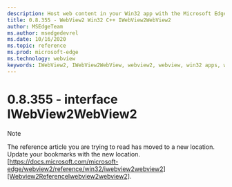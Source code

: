 ```yaml
---
description: Host web content in your Win32 app with the Microsoft Edge WebView2 control
title: 0.8.355 - WebView2 Win32 C++ IWebView2WebView2
author: MSEdgeTeam
ms.author: msedgedevrel
ms.date: 10/16/2020
ms.topic: reference
ms.prod: microsoft-edge
ms.technology: webview
keywords: IWebView2, IWebView2WebView, webview2, webview, win32 apps, win32, edge
---
```


# 0.8.355 - interface IWebView2WebView2 

> [!NOTE]
> The reference article you are trying to read has moved to a new location.  
> Update your bookmarks with the new location.  
> [https://docs.microsoft.com/microsoft-edge/webview2/reference/win32/iwebview2webview2][Webview2ReferenceIwebview2webview2].  

[Webview2ReferenceIwebview2webview2]: /microsoft-edge/webview2/reference/win32/iwebview2webview2 "interface IWebView2WebView2 | Microsoft Docs"
